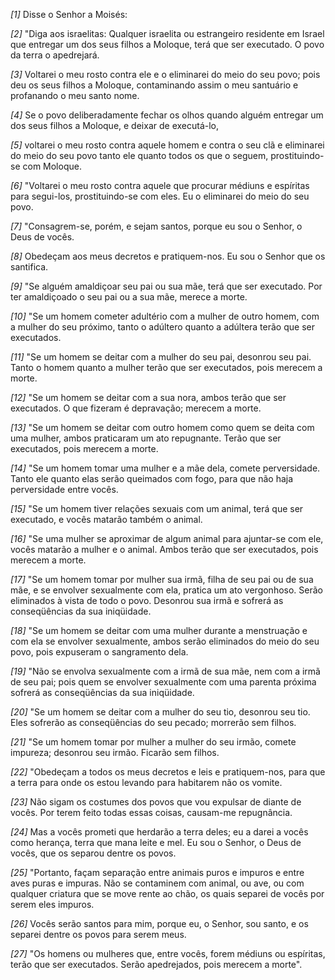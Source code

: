 *[1]* Disse o Senhor a Moisés:

*[2]* "Diga aos israelitas: Qualquer israelita ou estrangeiro residente em Israel que entregar um dos seus filhos a Moloque, terá que ser executado. O povo da terra o apedrejará.

*[3]* Voltarei o meu rosto contra ele e o eliminarei do meio do seu povo; pois deu os seus filhos a Moloque, contaminando assim o meu santuário e profanando o meu santo nome.

*[4]* Se o povo deliberadamente fechar os olhos quando alguém entregar um dos seus filhos a Moloque, e deixar de executá-lo,

*[5]* voltarei o meu rosto contra aquele homem e contra o seu clã e eliminarei do meio do seu povo tanto ele quanto todos os que o seguem, prostituindo-se com Moloque.

*[6]* "Voltarei o meu rosto contra aquele que procurar médiuns e espíritas para segui-los, prostituindo-se com eles. Eu o eliminarei do meio do seu povo.

*[7]* "Consagrem-se, porém, e sejam santos, porque eu sou o Senhor, o Deus de vocês.

*[8]* Obedeçam aos meus decretos e pratiquem-nos. Eu sou o Senhor que os santifica.

*[9]* "Se alguém amaldiçoar seu pai ou sua mãe, terá que ser executado. Por ter amaldiçoado o seu pai ou a sua mãe, merece a morte.

*[10]* "Se um homem cometer adultério com a mulher de outro homem, com a mulher do seu próximo, tanto o adúltero quanto a adúltera terão que ser executados.

*[11]* "Se um homem se deitar com a mulher do seu pai, desonrou seu pai. Tanto o homem quanto a mulher terão que ser executados, pois merecem a morte.

*[12]* "Se um homem se deitar com a sua nora, ambos terão que ser executados. O que fizeram é depravação; merecem a morte.

*[13]* "Se um homem se deitar com outro homem como quem se deita com uma mulher, ambos praticaram um ato repugnante. Terão que ser executados, pois merecem a morte.

*[14]* "Se um homem tomar uma mulher e a mãe dela, comete perversidade. Tanto ele quanto elas serão queimados com fogo, para que não haja perversidade entre vocês.

*[15]* "Se um homem tiver relações sexuais com um animal, terá que ser executado, e vocês matarão também o animal.

*[16]* "Se uma mulher se aproximar de algum animal para ajuntar-se com ele, vocês matarão a mulher e o animal. Ambos terão que ser executados, pois merecem a morte.

*[17]* "Se um homem tomar por mulher sua irmã, filha de seu pai ou de sua mãe, e se envolver sexualmente com ela, pratica um ato vergonhoso. Serão eliminados à vista de todo o povo. Desonrou sua irmã e sofrerá as conseqüências da sua iniqüidade.

*[18]* "Se um homem se deitar com uma mulher durante a menstruação e com ela se envolver sexualmente, ambos serão eliminados do meio do seu povo, pois expuseram o sangramento dela.

*[19]* "Não se envolva sexualmente com a irmã de sua mãe, nem com a irmã de seu pai; pois quem se envolver sexualmente com uma parenta próxima sofrerá as conseqüências da sua iniqüidade.

*[20]* "Se um homem se deitar com a mulher do seu tio, desonrou seu tio. Eles sofrerão as conseqüências do seu pecado; morrerão sem filhos.

*[21]* "Se um homem tomar por mulher a mulher do seu irmão, comete impureza; desonrou seu irmão. Ficarão sem filhos.

*[22]* "Obedeçam a todos os meus decretos e leis e pratiquem-nos, para que a terra para onde os estou levando para habitarem não os vomite.

*[23]* Não sigam os costumes dos povos que vou expulsar de diante de vocês. Por terem feito todas essas coisas, causam-me repugnância.

*[24]* Mas a vocês prometi que herdarão a terra deles; eu a darei a vocês como herança, terra que mana leite e mel. Eu sou o Senhor, o Deus de vocês, que os separou dentre os povos.

*[25]* "Portanto, façam separação entre animais puros e impuros e entre aves puras e impuras. Não se contaminem com animal, ou ave, ou com qualquer criatura que se move rente ao chão, os quais separei de vocês por serem eles impuros.

*[26]* Vocês serão santos para mim, porque eu, o Senhor, sou santo, e os separei dentre os povos para serem meus.

*[27]* "Os homens ou mulheres que, entre vocês, forem médiuns ou espíritas, terão que ser executados. Serão apedrejados, pois merecem a morte".


